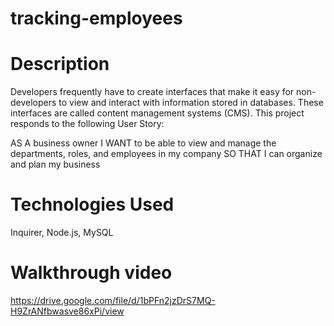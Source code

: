 # tracking-employees

# Description

Developers frequently have to create interfaces that make it easy for non-developers to view and interact with information stored in databases. These interfaces are called content management systems (CMS). This project responds to the following User Story:

AS A business owner
I WANT to be able to view and manage the departments, roles, and employees in my company
SO THAT I can organize and plan my business

# Technologies Used
Inquirer,
Node.js,
MySQL

# Walkthrough video
https://drive.google.com/file/d/1bPFn2jzDrS7MQ-H9ZrANfbwasve86xPi/view
